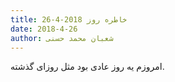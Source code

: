 ```yaml
---
title: خاطره روز 2018-4-26
date: 2018-4-26
author: شعبان محمد حسنی
---
```


امروزم یه روز عادی بود مثل روزای گذشته.